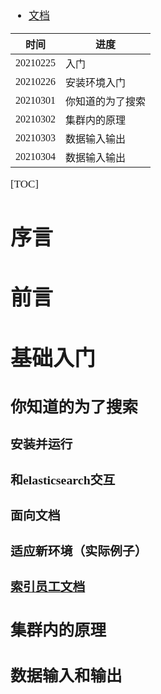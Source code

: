 <span  style="font-family: Simsun,serif; font-size: 17px; ">

- [文档](https://www.elastic.co/guide/cn/elasticsearch/guide/current/foreword_id.html)

时间 | 进度
---|---
20210225 | 入门
20210226 | 安装环境入门
20210301 | 你知道的为了搜索
20210302 | 集群内的原理
20210303 | 数据输入输出
20210304 | 数据输入输出

[TOC]

# 序言

# 前言

# 基础入门

## 你知道的为了搜索

### 安装并运行

### 和elasticsearch交互

### 面向文档

### 适应新环境（实际例子）

### [索引员工文档](https://www.elastic.co/guide/cn/elasticsearch/guide/current/_indexing_employee_documents.html)

### 


## 集群内的原理

## 数据输入和输出

</span>